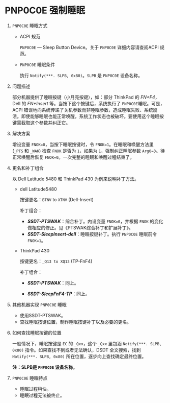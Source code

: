 # PNP0C0E 强制睡眠

1. `PNP0C0E` 睡眠方式

   - ACPI 规范

     `PNP0C0E` — Sleep Button Device。关于 `PNP0C0E` 详细内容请查阅ACPI 规范。

   - `PNP0C0E` 睡眠条件

     执行 `Notify(***. SLPB, 0x80)`。`SLPB` 是 `PNP0C0E` 设备名称。

2. 问题描述

   部分机器提供了睡眠按键（小月亮按键），如：部分 ThinkPad 的 *FN+F4*，Dell 的 *FN+Insert* 等。当按下这个按键后，系统执行了 `PNP0C0E`睡眠。可是，ACPI 错误地向系统传递了关机参数而非睡眠参数，造成睡眠失败、系统崩溃。即使能够睡眠也能正常唤醒，系统工作状态也被破坏。要使用这个睡眠按键需截取这个参数并纠正它。

3. 解决方案

   增设变量 `FNOK=0`，当按下睡眠按键时，令 `FNOK=1`。在睡眠和唤醒方法里 (`_PTS` 和 `_WAK`) 检查 `FNOK` 是否为 `1`，如果为 `1`，强制纠正睡眠参数 `Arg0=3`。待正常唤醒后恢复 `FNOK=0`。一次完整的睡眠和唤醒过程结束了。

4. 更名和补丁组合

   以 Dell Latitude 5480 和 ThinkPad 430 为例来说明补丁方法。

   - dell Latitude5480

     按键更名：`BTNV` to `XTNV` (Dell-Insert)

     补丁组合：

     - ***SSDT-PTSWAK***：综合补丁。内设变量 `FNOK=0`，并根据 `FNOK` 的变化做相应的修正。见《PTSWAK综合补丁和扩展补丁》。
     - ***SSDT-SleepInsert-dell***：睡眠按键补丁。执行 `PNP0C0E` 睡眠前令 `FNOK=1`。

   - ThinkPad 430

     按键更名：`_Q13 to XQ13` (TP-FnF4)

     补丁组合：

     - ***SSDT-PTSWAK***：同上。

     - ***SSDT-SleepFnF4-TP***：同上。

5. 其他机器实现 `PNP0C0E` 睡眠

   - 使用SSDT-PTSWAK。
   - 查找睡眠按键位置，制作睡眠按键补丁以及必要的更名。

6. 如何查找睡眠按键的位置

   一般情况下，睡眠按键是 `EC` 的 `_Qxx`，这个 `_Qxx` 里包涵 `Notify(***. SLPB, 0x80)` 指令。如果查找不到或者无法确认，DSDT 全文搜索，找到 `Notify(***. SLPB, 0x80)` 所在位置，逐步向上查找确定最终位置。

   **注：SLPB是 `PNP0C0E` 设备名称**。

7. `PNP0C0E` 睡眠特点

   - 睡眠过程稍快。
   - 睡眠过程无法被终止。
